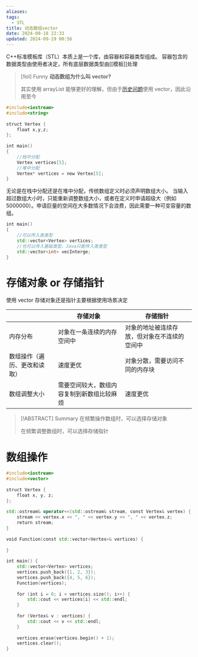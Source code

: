 ```yaml
---
aliases: 
tags:
  - STL
title: 动态数组vector
date: 2024-09-18 22:33
updated: 2024-09-19 00:56
---
```

C++标准模板库（STL）本质上是一个库，由容器和容器类型组成。
容器包含的数据类型由使用者决定，所有底层数据类型由[[模板]]处理

>[!lol] Funny
>**动态数组为什么叫 vector?**
>
>其实使用 arrayList 能够更好的理解，但由于[历史问题](https://en.wikipedia.org/wiki/Sequence_container_(C%2B%2B)#History)使用 vector，因此沿用至今 

```cpp
#include<iostream>  
#include<string>  
  
struct Vertex {  
    float x,y,z;  
};  
  
int main()  
{  
    //栈中分配  
    Vertex vertices[5];  
    //堆中分配  
    Vertex* vertices = new Vertex[5];  
}
```

无论是在栈中分配还是在堆中分配，传统数组定义时必须声明数组大小。
当输入超过数组大小时，只能重新调整数组大小，或者在定义时申请超级大（例如 5000000）。申请巨量的空间在大多数情况下会浪费，因此需要一种可变容量的数组。

```cpp
int main()  
{  
    //可以传入类类型  
    std::vector<Vertex> vertices;  
    //也可以传入基础类型，Java只能传入类类型  
    std::vector<int> vecInterge;  
}
```

# 存储对象 or 存储指针
使用 vector 存储对象还是指针主要根据使用场景决定

|                | 存储对象                  | 存储指针                   |
| -------------- | --------------------- | ---------------------- |
| 内存分布           | 对象在一条连续的内存空间中         | 对象的地址被连续存放，但对象在不连续的空间中 |
| 数组操作（遍历、更改和读取） | 速度更优                  | 对象分散，需要访问不同的内存块        |
| 数组调整大小         | 需要空间较大，数组内容复制到新数组比较麻烦 | 速度更优                   |

> [!ABSTRACT] Summary
> 在频繁操作数组时，可以选择存储对象
> 
> 在频繁调整数组时，可以选择存储指针


# 数组操作

```cpp
#include<iostream>  
#include<vector>  
  
struct Vertex {  
    float x, y, z;  
};  
  
std::ostream& operator<<(std::ostream& stream, const Vertex& vertex) {  
    stream << vertex.x << ", " << vertex.y << ", " << vertex.z;  
    return stream;  
}  
  
void Function(const std::vector<Vertex>& vertices) {  
  
}  
  
int main() {  
    std::vector<Vertex> vertices;  
    vertices.push_back({1, 2, 3});  
    vertices.push_back({4, 5, 6});  
    Function(vertices);  
  
    for (int i = 0; i < vertices.size(); i++) {  
        std::cout << vertices[i] << std::endl;  
    }  
  
    for (Vertex& v : vertices) {  
        std::cout << v << std::endl;  
    }  
  
    vertices.erase(vertices.begin() + 1);  
    vertices.clear();  
}
```